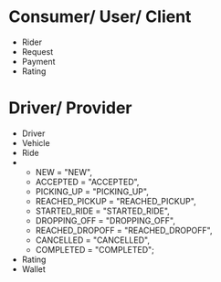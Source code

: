 # Consumer/ User/ Client
- Rider
- Request
- Payment
- Rating

# Driver/ Provider
- Driver
- Vehicle
- Ride
- 
  - NEW = "NEW",
  - ACCEPTED = "ACCEPTED",
  - PICKING_UP = "PICKING_UP",
  - REACHED_PICKUP = "REACHED_PICKUP",
  - STARTED_RIDE = "STARTED_RIDE",
  - DROPPING_OFF = "DROPPING_OFF",
  - REACHED_DROPOFF = "REACHED_DROPOFF",
  - CANCELLED = "CANCELLED",
  - COMPLETED = "COMPLETED";
- Rating
- Wallet
  